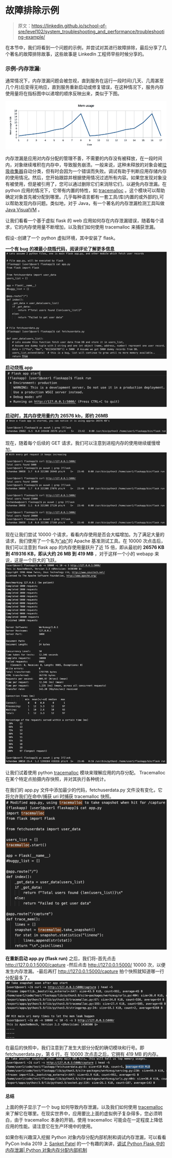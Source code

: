# 故障排除示例

> 原文：<https://linkedin.github.io/school-of-sre/level102/system_troubleshooting_and_performance/troubleshooting-example/>

在本节中，我们将看到一个问题的示例，并尝试对其进行故障排除，最后分享了几个著名的故障排除故事，这些故事是 LinkedIn 工程师早些时候分享的。

### 示例-内存泄漏:

通常情况下，内存泄漏问题会被忽视，直到服务在运行一段时间(几天、几周甚至几个月)后变得无响应，直到服务重新启动或修复错误，在这种情况下，服务内存使用量将在指标图中以递增的顺序反映出来，类似于下图。

![](img/9c76f34dd1f24b409990fa25cb917c95.png)

内存泄漏是应用对内存分配的管理不善，不需要的内存没有被释放，在一段时间内，对象继续堆积在内存中，导致服务崩溃。一般来说，这种未释放的对象会被[垃圾收集器](https://en.wikipedia.org/wiki/Garbage_collection_(computer_science))自动分类，但有时会因为一个错误而失败。调试有助于判断应用存储内存的使用情况。然后，您开始跟踪并根据使用情况过滤所有内容。如果您发现对象没有被使用，但是被引用了，您可以通过删除它们来消除它们，以避免内存泄漏。在 python 应用的情况下，它带有内置的特性，如 [tracemalloc](https://docs.python.org/3/library/tracemalloc.html) 。这个模块可以帮助确定对象首先被分配到哪里。几乎每种语言都有一套工具/库(内置的或外部的),可以帮助发现内存问题。类似地，对于 Java，有一个著名的内存泄漏检测工具叫做 [Java VisualVM](http://visualvm.java.net/intro.html) 。

让我们看看一个基于虚拟 flask 的 web 应用如何存在内存泄漏错误，随着每个请求，它的内存使用量不断增加，以及我们如何使用 tracemalloc 来捕获泄漏。

假设-:创建了一个 python 虚拟环境，其中安装了 flask。

**一个有 bug 的裸最小烧瓶代码，阅读评论了解更多信息** ![](img/82e747f079c0636b61a0cb3cbf9b81e1.png)

**启动烧瓶 app** ![](img/9767c19bf8dd4ad400c7b430abf1ffe0.png)

**启动时，其内存使用量约为 26576 kb，即约 26MB** ![](img/c698ba2403ed3cae75beb7c0b182d9ae.png)

现在，随着每个后续的 GET 请求，我们可以注意到进程内存的使用继续缓慢增加。 ![](img/967e216a765f7633a4d8a1f409205150.png)

现在让我们尝试 10000 个请求，看看内存使用是否会大幅增加。为了满足大量的请求，我们使用了一个名为[“ab”](https://httpd.apache.org/docs/2.4/programs/ab.html)的 Apache 基准测试工具。在 10000 次点击后，我们可以注意到 flask app 的内存使用量跃升了近 15 倍，即从最初的 **26576 KB 到 419316 KB，即从大约 26 MB 到 419 MB** ，对于这样一个小的 webapp 来说，这是一个巨大的飞跃。![](img/d56b36be07287f6d4b032d18dc85f2a6.png)

让我们试着使用 python [tracemalloc](https://docs.python.org/3/library/tracemalloc.html) 模块来理解应用的内存分配。 Tracemalloc 在某个特定点拍摄内存快照，并对其执行各种统计。

在我们的 app.py 文件中添加最少的代码，fetchuserdata.py 文件没有变化，它将允许我们在命中/捕获 uri 时捕获 tracemalloc 快照。![](img/e6f3fc2e8e97600c31048aa96ccac4cb.png)

**在重新启动 app.py (flask run)** 之后，我们将-首先点击 http://127.0.0.1:5000/capture -然后点击 http://127.0.0.1:5000/ 10000 次，以便发生内存泄漏。-最后再打 http://127.0.0.1:5000/capture 拍个快照就知道哪一行分配最多了。![](img/902f1abe5f5f16faa88f18b8f457b80c.png)

在最后的快照中，我们注意到了发生大部分分配的确切模块和行号。即 fetchuserdata.py，第 6 行，在 10000 次点击之后，它拥有 419 MB 的内存。![](img/0eaf63d49486bf172994318427887066.png)

**总结**

上面的例子显示了一个 bug 如何导致内存泄漏，以及我们如何使用 [tracemalloc](https://docs.python.org/3/library/tracemalloc.html) 来了解它在哪里。在现实世界中，应用要比上面的虚拟例子复杂得多，您必须明白，由于 tracemalloc 本身的开销，使用 tracemalloc 可能会在一定程度上降低应用的性能。请注意它在生产环境中的使用。

如果你有兴趣深入挖掘 Python 对象内存分配内部机制和调试内存泄漏，可以看看 PyCon India 2019 上 [Sanket Patel](https://www.linkedin.com/in/sanketplus/) 的一个有趣的演讲，[调试 Python Flask 中的内存泄漏| Python 对象内存分配内部机制](https://www.youtube.com/watch?v=s9kAghWpzoE)